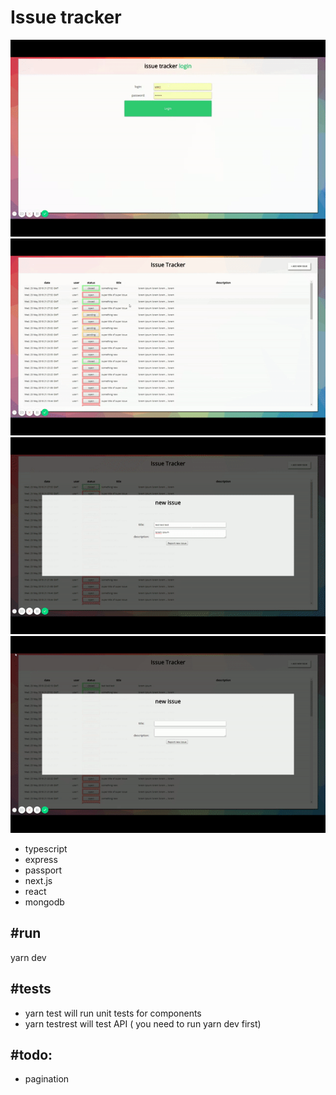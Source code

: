 Issue tracker
========

![alt text](show.gif)
![alt text](show2.gif)
![alt text](show3.gif)
![alt text](show4.gif)

* typescript
* express
* passport
* next.js
* react
* mongodb


#run
--------

yarn dev

#tests
--------

- yarn test 
will run unit tests for components
- yarn testrest
will test API ( you need to run yarn dev first)


#todo:
--------

- pagination
